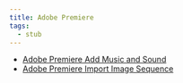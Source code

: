 ```yaml
---
title: Adobe Premiere
tags:
  - stub
---
```


- [Adobe Premiere Add Music and Sound](./adobe-premiere-add-music-and-sound.md)
- [Adobe Premiere Import Image Sequence](./adobe-premiere-import-image-sequence.md)
